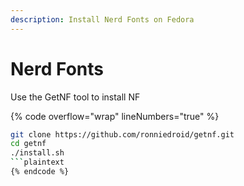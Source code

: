 ```yaml
---
description: Install Nerd Fonts on Fedora
---
```


# Nerd Fonts

Use the GetNF tool to install NF

{% code overflow="wrap" lineNumbers="true" %}
```bash
git clone https://github.com/ronniedroid/getnf.git
cd getnf
./install.sh
```plaintext
{% endcode %}
